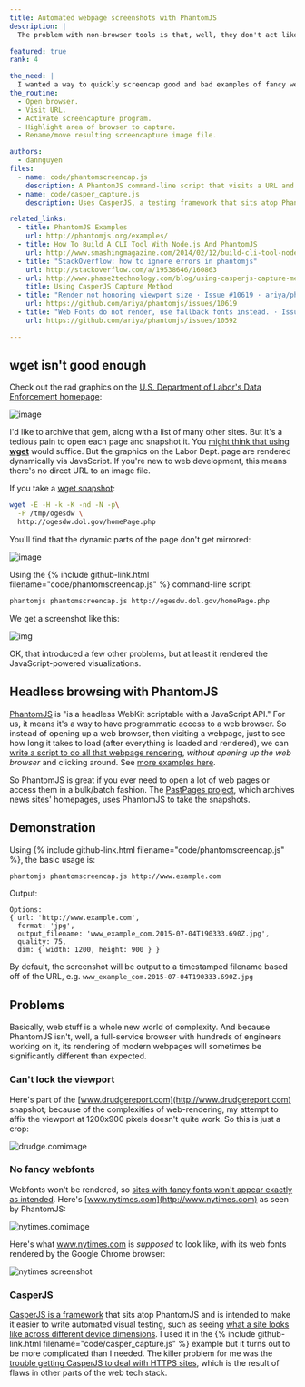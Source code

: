 ```yaml
---
title: Automated webpage screenshots with PhantomJS
description: |
  The problem with non-browser tools is that, well, they don't act like browsers. "Headless" programs provide some of the functionality of a full-fledged web browser for automated systems (such as testing, or mass screenshot grabbing)

featured: true
rank: 4

the_need: |
  I wanted a way to quickly screencap good and bad examples of fancy web graphics. However, using __wget__ doesn't work because wget won't execute the JavaScript that's often used in modern web visualizations. Using PhantomJS, I create a command-line script that can _act_ like a web browser without me having to open up an actual browser.
the_routine:
  - Open browser.
  - Visit URL.
  - Activate screencapture program.
  - Highlight area of browser to capture.
  - Rename/move resulting screencapture image file.

authors:
  - dannguyen
files:
  - name: code/phantomscreencap.js
    description: A PhantomJS command-line script that visits a URL and takes a screenshot of the rendered site.
  - name: code/casper_capture.js
    description: Uses CasperJS, a testing framework that sits atop PhantomJS, to take the screenshot. Turns out to be more overhead than it's worth.

related_links:
  - title: PhantomJS Examples
    url: http://phantomjs.org/examples/
  - title: How To Build A CLI Tool With Node.js And PhantomJS 
    url: http://www.smashingmagazine.com/2014/02/12/build-cli-tool-nodejs-phantomjs/ 
  - title: "StackOverflow: how to ignore errors in phantomjs"
    url: http://stackoverflow.com/a/19538646/160863
  - url: http://www.phase2technology.com/blog/using-casperjs-capture-method/
    title: Using CasperJS Capture Method
  - title: "Render not honoring viewport size · Issue #10619 · ariya/phantomjs · GitHub (github.com)"
    url: https://github.com/ariya/phantomjs/issues/10619
  - title: "Web Fonts do not render, use fallback fonts instead. · Issue #10592 · ariya/phantomjs · GitHub (github.com)"
    url: https://github.com/ariya/phantomjs/issues/10592

---
```





## wget isn't good enough

Check out the rad graphics on the [U.S. Department of Labor's Data Enforcement homepage](http://ogesdw.dol.gov/homePage.php):

![image](/files/images/screenshots/ogesdwdol.png)

I'd like to archive that gem, along with a list of many other sites. But it's a tedious pain to open each page and snapshot it. You [might think that using __wget__](/examples/wget-snapshot) would suffice. But the graphics on the Labor Dept. page are rendered dynamically via JavaScript. If you're new to web development, this means there's no direct URL to an image file.

If you take a [wget snapshot](/examples/wget-snapshot):

~~~sh
wget -E -H -k -K -nd -N -p\
  -P /tmp/ogesdw \
  http://ogesdw.dol.gov/homePage.php
~~~

You'll find that the dynamic parts of the page don't get mirrored:

![image](/files/images/screenshots/ogesdwdol-wget-broken.png)


Using the {% include github-link.html filename="code/phantomscreencap.js" %} command-line script:

~~~sh
phantomjs phantomscreencap.js http://ogesdw.dol.gov/homePage.php
~~~

We get a screenshot like this:

![img](/files/images/phantomjs/ogesdw_dol_gov_homepage_php.2015-07-04T202404.jpg)

OK, that introduced a few other problems, but at least it rendered the JavaScript-powered visualizations.


## Headless browsing with PhantomJS

[PhantomJS](http://phantomjs.org/) is "is a headless WebKit scriptable with a JavaScript API." For us, it means it's a way to have programmatic access to a web browser. So instead of opening up a web browser, then visiting a webpage, just to see how long it takes to load (after everything is loaded and rendered), we can [write a script to do all that webpage rendering](https://github.com/ariya/phantomjs/blob/master/examples/loadspeed.js), _without opening up the web browser_ and clicking around. See [more examples here](http://phantomjs.org/examples/).

So PhantomJS is great if you ever need to open a lot of web pages or access them in a bulk/batch fashion. The [PastPages project](http://www.pastpages.org/), which archives news sites' homepages, uses PhantomJS to take the snapshots.



## Demonstration 

Using {% include github-link.html filename="code/phantomscreencap.js" %}, the basic usage is:

~~~sh
phantomjs phantomscreencap.js http://www.example.com
~~~

Output:

~~~
Options:
{ url: 'http://www.example.com',
  format: 'jpg',
  output_filename: 'www_example_com.2015-07-04T190333.690Z.jpg',
  quality: 75,
  dim: { width: 1200, height: 900 } }
~~~


By default, the screenshot will be output to a timestamped filename based off of the URL, e.g. `www_example_com.2015-07-04T190333.690Z.jpg`

## Problems

Basically, web stuff is a whole new world of complexity. And because PhantomJS isn't, well, a full-service browser with hundreds of engineers working on it, its rendering of modern webpages will sometimes be significantly different than expected.

### Can't lock the viewport

Here's part of the [www.drudgereport.com](http://www.drudgereport.com) snapshot; because of the complexities of web-rendering, my attempt to affix the viewport at 1200x900 pixels doesn't quite work. So this is just a crop:

![drudge.comimage](/files/images/phantomjs/phantomjs-www_drudgereport_com.jpg)

### No fancy webfonts

Webfonts won't be rendered, so [sites with fancy fonts won't appear exactly as intended](https://github.com/ariya/phantomjs/issues/10592). Here's [www.nytimes.com](http://www.nytimes.com) as seen by PhantomJS:

![nytimes.comimage](/files/images/phantomjs/phantomjs-www_nytimes_com.2015-07-04T194150.jpg)

Here's what www.nytimes.com is _supposed_ to look like, with its web fonts rendered by the Google Chrome browser:

![nytimes screenshot](/files/images/phantomjs/nytimes-real-screenshot.jpg)



### CasperJS

[CasperJS is a framework](http://casperjs.org/) that sits atop PhantomJS and is intended to make it easier to write automated visual testing, such as seeing [what a site looks like across different device dimensions](http://www.phase2technology.com/blog/using-casperjs-capture-method/). I used it in the {% include github-link.html filename="code/casper_capture.js" %} example but it turns out to be more complicated than I needed. The killer problem for me was the [trouble getting CasperJS to deal with HTTPS sites](http://stackoverflow.com/questions/26415188/casperjs-phantomjs-doesnt-load-https-page), which is the result of flaws in other parts of the web tech stack.




